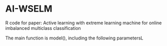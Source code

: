 # AI-WSELM
R code for paper: Active learning with extreme learning machine for online imbalanced multiclass classification

The main function is model(), including the following parametersL
